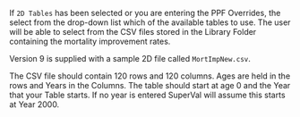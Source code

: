 If `2D Tables` has been selected or you are entering the PPF Overrides,
the select from the drop-down list which of the available tables to use.
The user will be able to select from the CSV files stored in the Library
Folder containing the mortality improvement rates.

Version 9 is supplied with a sample 2D file called `MortImpNew.csv`.

The CSV file should contain 120 rows and 120 columns. Ages are held in
the rows and Years in the Columns. The table should start at age 0 and
the Year that your Table starts. If no year is entered SuperVal will
assume this starts at Year 2000.
